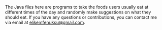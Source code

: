 The Java files here are programs to take the foods users usually eat at different times of the day and randomly make  suggestions on what they should eat.
If you have any questions or contributions, you can contact me via email at elikemfenuksu@gmail.com.
